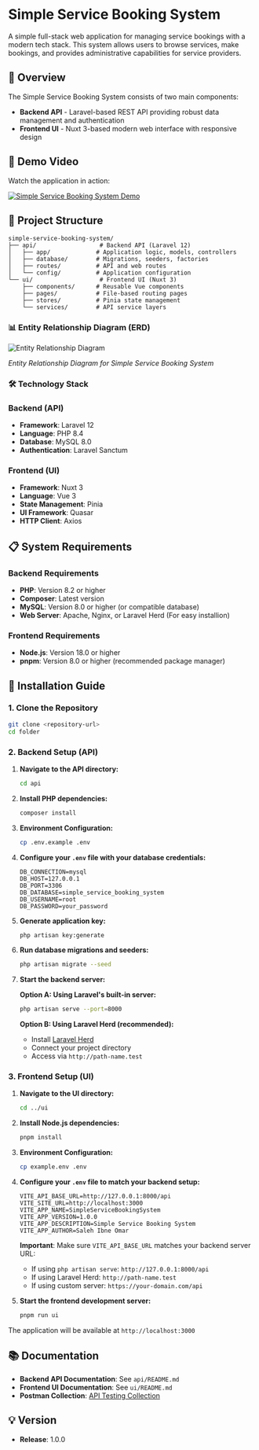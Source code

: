 # Simple Service Booking System

A simple full-stack web application for managing service bookings with a modern tech stack. This system allows users to browse services, make bookings, and provides administrative capabilities for service providers.

## 🌟 Overview

The Simple Service Booking System consists of two main components:

- **Backend API** - Laravel-based REST API providing robust data management and authentication
- **Frontend UI** - Nuxt 3-based modern web interface with responsive design

## 🎥 Demo Video

Watch the application in action:

[![Simple Service Booking System Demo](https://img.youtube.com/vi/lmhR__9-Yww/maxresdefault.jpg)](https://youtu.be/lmhR__9-Yww)

## 📁 Project Structure

```
simple-service-booking-system/
├── api/                  # Backend API (Laravel 12)
│   ├── app/             # Application logic, models, controllers
│   ├── database/        # Migrations, seeders, factories
│   ├── routes/          # API and web routes
│   └── config/          # Application configuration
└── ui/                   # Frontend UI (Nuxt 3)
    ├── components/      # Reusable Vue components
    ├── pages/           # File-based routing pages
    ├── stores/          # Pinia state management
    └── services/        # API service layers
```

### 📊 Entity Relationship Diagram (ERD)

![Entity Relationship Diagram](https://ibb.co/CjtRWQQ)

_Entity Relationship Diagram for Simple Service Booking System_

### 🛠️ Technology Stack

### Backend (API)

- **Framework**: Laravel 12
- **Language**: PHP 8.4
- **Database**: MySQL 8.0
- **Authentication**: Laravel Sanctum

### Frontend (UI)

- **Framework**: Nuxt 3
- **Language**: Vue 3
- **State Management**: Pinia
- **UI Framework**: Quasar
- **HTTP Client**: Axios

## 📋 System Requirements

### Backend Requirements

- **PHP**: Version 8.2 or higher
- **Composer**: Latest version
- **MySQL**: Version 8.0 or higher (or compatible database)
- **Web Server**: Apache, Nginx, or Laravel Herd (For easy installion)

### Frontend Requirements

- **Node.js**: Version 18.0 or higher
- **pnpm**: Version 8.0 or higher (recommended package manager)

## 🚀 Installation Guide

### 1. Clone the Repository

```bash
git clone <repository-url>
cd folder
```

### 2. Backend Setup (API)

1. **Navigate to the API directory:**

   ```bash
   cd api
   ```

2. **Install PHP dependencies:**

   ```bash
   composer install
   ```

3. **Environment Configuration:**

   ```bash
   cp .env.example .env
   ```

4. **Configure your `.env` file with your database credentials:**

   ```env
   DB_CONNECTION=mysql
   DB_HOST=127.0.0.1
   DB_PORT=3306
   DB_DATABASE=simple_service_booking_system
   DB_USERNAME=root
   DB_PASSWORD=your_password
   ```

5. **Generate application key:**

   ```bash
   php artisan key:generate
   ```

6. **Run database migrations and seeders:**

   ```bash
   php artisan migrate --seed
   ```

7. **Start the backend server:**

   **Option A: Using Laravel's built-in server:**

   ```bash
   php artisan serve --port=8000
   ```

   **Option B: Using Laravel Herd (recommended):**

   - Install [Laravel Herd](https://herd.laravel.com/)
   - Connect your project directory
   - Access via `http://path-name.test`

### 3. Frontend Setup (UI)

1. **Navigate to the UI directory:**

   ```bash
   cd ../ui
   ```

2. **Install Node.js dependencies:**

   ```bash
   pnpm install
   ```

3. **Environment Configuration:**

   ```bash
   cp example.env .env
   ```

4. **Configure your `.env` file to match your backend setup:**

   ```env
   VITE_API_BASE_URL=http://127.0.0.1:8000/api
   VITE_SITE_URL=http://localhost:3000
   VITE_APP_NAME=SimpleServiceBookingSystem
   VITE_APP_VERSION=1.0.0
   VITE_APP_DESCRIPTION=Simple Service Booking System
   VITE_APP_AUTHOR=Saleh Ibne Omar
   ```

   **Important**: Make sure `VITE_API_BASE_URL` matches your backend server URL:

   - If using `php artisan serve`: `http://127.0.0.1:8000/api`
   - If using Laravel Herd: `http://path-name.test`
   - If using custom server: `https://your-domain.com/api`

5. **Start the frontend development server:**
   ```bash
   pnpm run ui
   ```

The application will be available at `http://localhost:3000`

## 📚 Documentation

- **Backend API Documentation**: See `api/README.md`
- **Frontend UI Documentation**: See `ui/README.md`
- **Postman Collection**: [API Testing Collection](https://tinyurl.com/3ew8c66h)

## 💡 Version

- **Release**: 1.0.0
